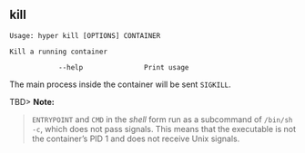 ## kill

    Usage: hyper kill [OPTIONS] CONTAINER

    Kill a running container

                --help               Print usage

The main process inside the container will be sent `SIGKILL`.

TBD> **Note:**
> `ENTRYPOINT` and `CMD` in the *shell* form run as a subcommand of `/bin/sh -c`,
> which does not pass signals. This means that the executable is not the container’s PID 1
> and does not receive Unix signals.
